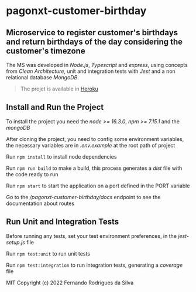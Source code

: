 # pagonxt-customer-birthday

## Microservice to register customer's birthdays and return birthdays of the day considering the customer's timezone

The MS was developed in *Node.js*, *Typescript* and *express*, using concepts from *Clean Architecture*, unit and integration tests with *Jest* and a non relational database *MongoDB*.

> The projet is available in [Heroku](https://pagonxt-customer-birthday.herokuapp.com/pagonxt-customer-birthday/docs)

## Install and Run the Project

To install the project you need the *node >= 16.3.0*, *npm >= 7.15.1* and the *mongoDB*

After cloning the project, you need to config some environment variables, the necessary variables are in *.env.example* at the root path of project

Run `npm install` to install node dependencies

Run `npm run build` to make a build, this process generates a *dist* file with the code ready to run

Run `npm start` to start the application on a port defined in the PORT variable

Go to the */pagonxt-customer-birthday/docs* endpoint to see the documentation about routes

## Run Unit and Integration Tests

Before running any tests, set your test environment preferences, in the *jest-setup.js* file

Run `npm test:unit` to run unit tests             

Run `npm test:integration` to run integration tests, generating a *coverage* file


MIT Copyright (c) 2022 Fernando Rodrigues da Silva
